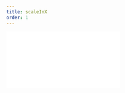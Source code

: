 ```yaml
---
title: scaleInX
order: 1
---
```


<embed src="@/docs/options/plots/animation/scaleInX.zh.md"></embed>
